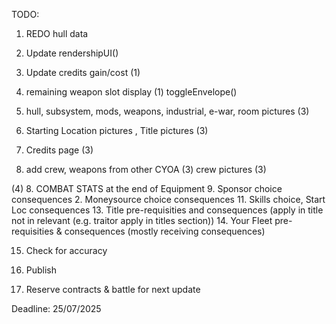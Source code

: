 TODO:

1. REDO hull data
2. Update rendershipUI()

3. Update credits gain/cost (1)
4. remaining weapon slot display (1) toggleEnvelope()

5. hull, subsystem, mods, weapons, industrial, e-war, room pictures (3)
6. Starting Location pictures , Title pictures (3)
7. Credits page (3)
8. add crew, weapons from other CYOA (3)
   crew pictures (3)

(4) 8. COMBAT STATS at the end of Equipment 9. Sponsor choice consequences 2. Moneysource choice consequences 11. Skills choice, Start Loc consequences 13. Title pre-requisities and consequences (apply in title not in relevant (e.g. traitor apply in titles section)) 14. Your Fleet pre-requisities & consequences (mostly receiving consequences)

15. Check for accuracy

16. Publish

17. Reserve contracts & battle for next update

Deadline: 25/07/2025
